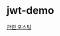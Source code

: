 # jwt-demo
[관련 포스팅](https://dev-truly.tistory.com/entry/Spring-Security-JWT-%ED%9A%8C%EC%9B%90%EA%B0%80%EC%9E%85-%EB%A1%9C%EA%B7%B8%EC%9D%B8-%EA%B5%AC%ED%98%84)
